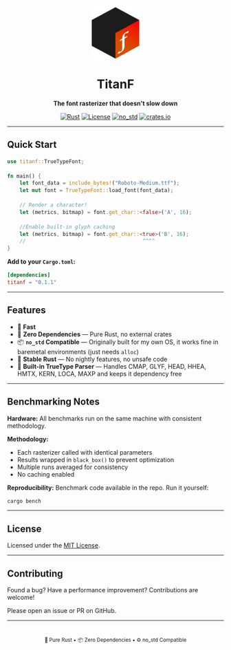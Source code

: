 <div align="center">
  <br>
  <br>
  <img src="https://raw.githubusercontent.com/Hoteira/titan-f/refs/heads/master/img/icon.png" alt="TitanF Logo" width="120" height="120">
  
  # TitanF
  
  **The font rasterizer that doesn't slow down**
  
  [![Rust](https://img.shields.io/badge/rust-%23000000.svg?style=flat&logo=rust&logoColor=white)](https://www.rust-lang.org/)
  [![License](https://img.shields.io/badge/license-MIT-blue.svg)](LICENSE-MIT)
  [![no_std](https://img.shields.io/badge/no__std-compatible-success.svg)](https://docs.rust-embedded.org/book/)
  [![crates.io](https://img.shields.io/crates/v/titanf.svg)](https://crates.io/crates/titanf)

</div>

---

## Quick Start
```rust
use titanf::TrueTypeFont;

fn main() {
    let font_data = include_bytes!("Roboto-Medium.ttf");
    let mut font = TrueTypeFont::load_font(font_data);
    
    // Render a character!
    let (metrics, bitmap) = font.get_char::<false>('A', 16);
    
    //Enable built-in glyph caching
    let (metrics, bitmap) = font.get_char::<true>('B', 16);
    //                                      ^^^^
}
```

**Add to your `Cargo.toml`:**
```toml
[dependencies]
titanf = "0.1.1"
```

---

## Features

- 🚀 **Fast** 
- 🦀 **Zero Dependencies** — Pure Rust, no external crates
- 📦 **`no_std` Compatible** — Originally built for my own OS, it works fine in baremetal environments (just needs `alloc`)
- 💯 **Stable Rust** — No nightly features, no unsafe code
- 🔧 **Built-in TrueType Parser** — Handles CMAP, GLYF, HEAD, HHEA, HMTX, KERN, LOCA, MAXP and keeps it dependency free

---

## Benchmarking Notes

**Hardware:** All benchmarks run on the same machine with consistent methodology.

**Methodology:**
- Each rasterizer called with identical parameters
- Results wrapped in `black_box()` to prevent optimization
- Multiple runs averaged for consistency
- No caching enabled

**Reproducibility:** Benchmark code available in the repo. Run it yourself:
```bash
cargo bench
```

---

## License

Licensed under the [MIT License](LICENSE-MIT).

---

## Contributing

Found a bug? Have a performance improvement? Contributions are welcome!

Please open an issue or PR on GitHub.

---

<div align="center">
  <br><sub>🦀 Pure Rust • 📦 Zero Dependencies • ⚙️ no_std Compatible</sub>
</div>


<br>
<br>



